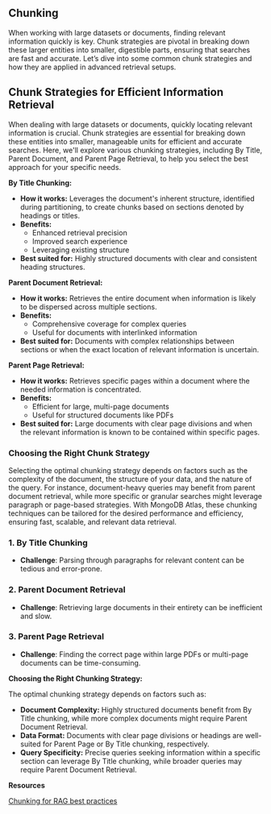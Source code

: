 ## Chunking

When working with large datasets or documents, finding relevant information quickly is key. Chunk strategies are pivotal in breaking down these larger entities into smaller, digestible parts, ensuring that searches are fast and accurate. Let’s dive into some common chunk strategies and how they are applied in advanced retrieval setups.

## Chunk Strategies for Efficient Information Retrieval

When dealing with large datasets or documents, quickly locating relevant information is crucial. Chunk strategies are essential for breaking down these entities into smaller, manageable units for efficient and accurate searches. Here, we'll explore various chunking strategies, including By Title, Parent Document, and Parent Page Retrieval, to help you select the best approach for your specific needs.

**By Title Chunking:**

* **How it works:** Leverages the document's inherent structure, identified during partitioning, to create chunks based on sections denoted by headings or titles.
* **Benefits:**
    * Enhanced retrieval precision
    * Improved search experience
    * Leveraging existing structure
* **Best suited for:** Highly structured documents with clear and consistent heading structures.

**Parent Document Retrieval:**

* **How it works:** Retrieves the entire document when information is likely to be dispersed across multiple sections.
* **Benefits:**
    * Comprehensive coverage for complex queries
    * Useful for documents with interlinked information
* **Best suited for:** Documents with complex relationships between sections or when the exact location of relevant information is uncertain.

**Parent Page Retrieval:**

* **How it works:** Retrieves specific pages within a document where the needed information is concentrated.
* **Benefits:**
    * Efficient for large, multi-page documents
    * Useful for structured documents like PDFs
* **Best suited for:** Large documents with clear page divisions and when the relevant information is known to be contained within specific pages.

### Choosing the Right Chunk Strategy

Selecting the optimal chunking strategy depends on factors such as the complexity of the document, the structure of your data, and the nature of the query. For instance, document-heavy queries may benefit from parent document retrieval, while more specific or granular searches might leverage paragraph or page-based strategies. With MongoDB Atlas, these chunking techniques can be tailored for the desired performance and efficiency, ensuring fast, scalable, and relevant data retrieval.

### 1. By Title Chunking
- **Challenge**: Parsing through paragraphs for relevant content can be tedious and error-prone.

### 2. Parent Document Retrieval
- **Challenge**: Retrieving large documents in their entirety can be inefficient and slow.

### 3. Parent Page Retrieval
- **Challenge**: Finding the correct page within large PDFs or multi-page documents can be time-consuming.

**Choosing the Right Chunking Strategy:**

The optimal chunking strategy depends on factors such as:

* **Document Complexity:** Highly structured documents benefit from By Title chunking, while more complex documents might require Parent Document Retrieval.
* **Data Format:** Documents with clear page divisions or headings are well-suited for Parent Page or By Title chunking, respectively.
* **Query Specificity:** Precise queries seeking information within a specific section can leverage By Title chunking, while broader queries may require Parent Document Retrieval.

**Resources**

[Chunking for RAG best practices](https://unstructured.io/blog/chunking-for-rag-best-practices
)
